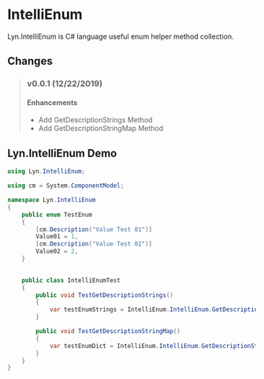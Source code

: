 # IntelliEnum
Lyn.IntelliEnum is C# language useful enum helper method collection.

## Changes
> ### v0.0.1 (12/22/2019)
> #### Enhancements
> - Add GetDescriptionStrings Method
> - Add GetDescriptionStringMap Method

## Lyn.IntelliEnum Demo
```C#
using Lyn.IntelliEnum;

using cm = System.ComponentModel;

namespace Lyn.IntelliEnum
{
    public enum TestEnum
    {
        [cm.Description("Value Test 01")]
        Value01 = 1,
        [cm.Description("Value Test 02")]
        Value02 = 2,
    }

 
    public class IntelliEnumTest
    {
        public void TestGetDescriptionStrings()
        {
            var testEnumStrings = IntelliEnum.IntelliEnum.GetDescriptionStrings<TestEnum>();
        }

        public void TestGetDescriptionStringMap()
        {
            var testEnumDict = IntelliEnum.IntelliEnum.GetDescriptionStringMap<TestEnum>();
        }
    }
}
```
